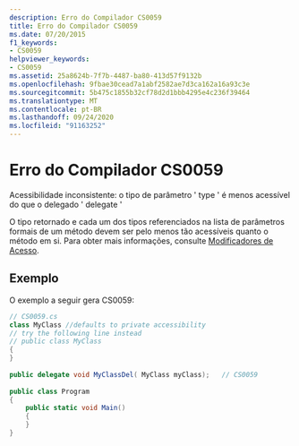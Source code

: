 ```yaml
---
description: Erro do Compilador CS0059
title: Erro do Compilador CS0059
ms.date: 07/20/2015
f1_keywords:
- CS0059
helpviewer_keywords:
- CS0059
ms.assetid: 25a8624b-7f7b-4487-ba80-413d57f9132b
ms.openlocfilehash: 9fbae30cead7a1abf2582ae7d3ca162a16a93c3e
ms.sourcegitcommit: 5b475c1855b32cf78d2d1bbb4295e4c236f39464
ms.translationtype: MT
ms.contentlocale: pt-BR
ms.lasthandoff: 09/24/2020
ms.locfileid: "91163252"
---
```

# <a name="compiler-error-cs0059"></a>Erro do Compilador CS0059

Acessibilidade inconsistente: o tipo de parâmetro ' type ' é menos acessível do que o delegado ' delegate '  
  
 O tipo retornado e cada um dos tipos referenciados na lista de parâmetros formais de um método devem ser pelo menos tão acessíveis quanto o método em si. Para obter mais informações, consulte [Modificadores de Acesso](../programming-guide/classes-and-structs/access-modifiers.md).  
  
## <a name="example"></a>Exemplo  

 O exemplo a seguir gera CS0059:  
  
```csharp  
// CS0059.cs  
class MyClass //defaults to private accessibility  
// try the following line instead  
// public class MyClass  
{  
}  
  
public delegate void MyClassDel( MyClass myClass);   // CS0059  
  
public class Program  
{  
    public static void Main()  
    {  
    }  
}  
```
